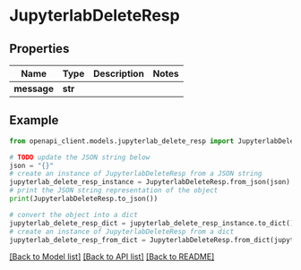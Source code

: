 # JupyterlabDeleteResp


## Properties

Name | Type | Description | Notes
------------ | ------------- | ------------- | -------------
**message** | **str** |  | 

## Example

```python
from openapi_client.models.jupyterlab_delete_resp import JupyterlabDeleteResp

# TODO update the JSON string below
json = "{}"
# create an instance of JupyterlabDeleteResp from a JSON string
jupyterlab_delete_resp_instance = JupyterlabDeleteResp.from_json(json)
# print the JSON string representation of the object
print(JupyterlabDeleteResp.to_json())

# convert the object into a dict
jupyterlab_delete_resp_dict = jupyterlab_delete_resp_instance.to_dict()
# create an instance of JupyterlabDeleteResp from a dict
jupyterlab_delete_resp_from_dict = JupyterlabDeleteResp.from_dict(jupyterlab_delete_resp_dict)
```
[[Back to Model list]](../README.md#documentation-for-models) [[Back to API list]](../README.md#documentation-for-api-endpoints) [[Back to README]](../README.md)


